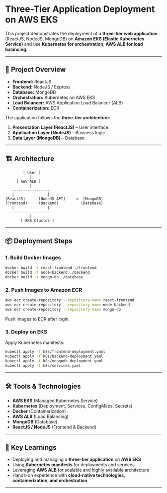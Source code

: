 # Three-Tier Application Deployment on AWS EKS

This project demonstrates the deployment of a **three-tier web application** (ReactJS, NodeJS, MongoDB) on **Amazon EKS (Elastic Kubernetes Service)** and use **Kubernetes for orchestration**, **AWS ALB for load balancing**.

---

## 🚀 Project Overview
- **Frontend:** ReactJS  
- **Backend:** NodeJS / Express  
- **Database:** MongoDB  
- **Orchestration:** Kubernetes on AWS EKS  
- **Load Balancer:** AWS Application Load Balancer (ALB)  
- **Containerization:** ECR  

The application follows the **three-tier architecture**:
1. **Presentation Layer (ReactJS)** – User interface  
2. **Application Layer (NodeJS)** – Business logic  
3. **Data Layer (MongoDB)** – Database  

---

## 🏗️ Architecture


```plaintext
        [ User ]
           |
     [ AWS ALB ]
           |
   -----------------
   |               |
[ReactJS]      [NodeJS API]  --->  [MongoDB]
(Frontend)     (Backend)          (Database)
   |               |
   -----------------
           |
       [ EKS Cluster ]
````

---

## 📦 Deployment Steps


### 1. Build Docker Images

```bash
docker build -t react-frontend ./frontend
docker build -t node-backend ./backend
docker build -t mongo-db ./database
```

### 2. Push Images to Amazon ECR

```bash
aws ecr create-repository --repository-name react-frontend
aws ecr create-repository --repository-name node-backend
aws ecr create-repository --repository-name mongo-db
```

Push images to ECR after login.

### 3. Deploy on EKS

Apply Kubernetes manifests:

```bash
kubectl apply -f k8s/frontend-deployment.yaml
kubectl apply -f k8s/backend-deployment.yaml
kubectl apply -f k8s/mongodb-deployment.yaml
kubectl apply -f k8s/services.yaml
```

---

## 🛠️ Tools & Technologies

* **AWS EKS** (Managed Kubernetes Service)
* **Kubernetes** (Deployment, Services, ConfigMaps, Secrets)
* **Docker** (Containerization)
* **AWS ALB** (Load Balancing)
* **MongoDB** (Database)
* **ReactJS / NodeJS** (Frontend & Backend)

---

## 🎯 Key Learnings

* Deploying and managing a **three-tier application** on **AWS EKS**
* Using **Kubernetes manifests** for deployments and services
* Leveraging **AWS ALB** for scalable and highly available architecture
* Hands-on experience with **cloud-native technologies, containerization, and orchestration**

---

